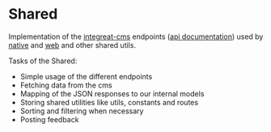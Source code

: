 # Shared

Implementation of the [integreat-cms](https://github.com/digitalfabrik/integreat-cms) endpoints ([api documentation](https://digitalfabrik.github.io/integreat-cms/api-docs.html))
used by [native](../native) and [web](../web) and other shared utils.

Tasks of the Shared:

- Simple usage of the different endpoints
- Fetching data from the cms
- Mapping of the JSON responses to our internal models
- Storing shared utilities like utils, constants and routes
- Sorting and filtering when necessary
- Posting feedback
